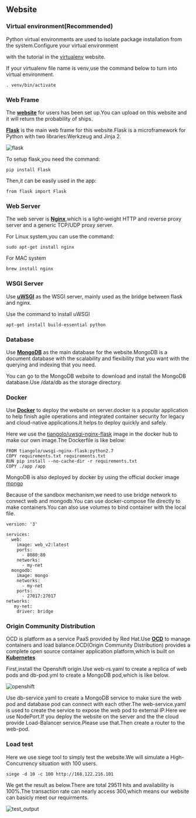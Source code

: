Website
-

### Virtual environment(Recommended)
Python virtual environments are used to isolate package installation from the system.Configure your virtual environment 

with the tutorial in the [virtualenv](https://virtualenv.pypa.io/en/latest) website. 

If your virtualenv file name is venv,use the command below to turn into virtual environment.
```
. venv/bin/activate
```

### Web Frame
The **[website](http://www.airbusshipdect.online/)** for users has been set up.You can upload on this website and it will 
return the probability of ships.

**[Flask](http://flask.pocoo.org/)** is the main web frame for this website.Flask is a microframework for Python with two libraries:Werkzeug and Jinja 2.

![flask](http://flask.pocoo.org/static/logo/flask.png)

To setup flask,you need the command:
```
pip install Flask
```

Then,it can be easily used in the app:
```
from flask import Flask
```

### Web Server
The web server is **[Nginx](https://www.nginx.com/)**,which is a light-weight HTTP and reverse proxy server and a generic TCP/UDP proxy server.

For Linux system,you can use the command:
```
sudo apt-get install nginx
```
For MAC system
```
brew install nginx
```

### WSGI Server
Use **[uWSGI](https://uwsgi-docs.readthedocs.io/en/latest/#)** as the WSGI server, mainly used as the bridge between flask and nginx. 

Use the command to install uWSGI
```
apt-get install build-essential python
```

### Database
Use **[MongoDB](https://www.mongodb.com/)** as the main database for the website.MongoDB is a document database with the scalability and flexibility that you want with the querying and indexing that you need.

You can go to the MongoDB website to download and install the MongoDB database.Use /data/db as the storage directory.

### Docker
Use **[Docker](https://www.docker.com/)** to deploy the website on server.docker is a popular application to help finish agile operations and integrated container security for legacy and cloud-native applications.It helps to deploy quickly and safely.

Here we use the [tiangolo/uwsgi-nginx-flask](https://hub.docker.com/r/tiangolo/uwsgi-nginx-flask/) image in the docker hub to make our own image.The Dockerfile is like below:
```
FROM tiangolo/uwsgi-nginx-flask:python2.7
COPY requirements.txt requirements.txt 
RUN pip install --no-cache-dir -r requirements.txt
COPY ./app /app
```

MongoDB is also deployed by docker by using the official docker image [mongo](https://hub.docker.com/_/mongo/)

Because of the sandbox mechanism,we need to use bridge network to connect web and mongodb.You can use docker-compose file directly to make containers.You can also use volumes to bind container with the local file.
```
version: '3'

services:
  web:
    image: web_v2:latest
    ports:
      - 8080:80
    networks:
      - my-net
  mongodb:
    image: mongo
    networks:
      - my-net
    ports:
      - 27017:27017
networks:
   my-net:
    driver: bridge   
```

### Origin Community Distribution
OCD is platform as a service PaaS provided by Red Hat.Use **[OCD](https://www.okd.io/)** to manage containers and load balance.OCD(Origin Community Distribution) provides a complete open source container application platform,which is built on **[Kubernetes](https://kubernetes.io/)**

First,install the Openshift origin.Use web-rs.yaml to create a replica of web pods and db-pod.yml to create a MongoDB pod,which is like below.

![openshift]()

Use db-service.yaml to create a MongoDB service to make sure the web pod and database pod can connect with each other.The web-service.yaml is used to create the service to expose the web pod to external IP.Here we use NodePort.If you deploy the website on the server and the the cloud provide Load-Balancer service.Please use that.Then create a router to the web-pod.

### Load test
Here we use siege tool to simply test the website.We will simulate a High-Concurrency situation with 100 users.
```
siege -d 10 -c 100 http://168.122.216.101
```
We get the result as below.There are total 29511 hits and availability is 100%.The transaction rate can nearly access 300,which means our website can basicly meet our requirments.

![test_output]()
